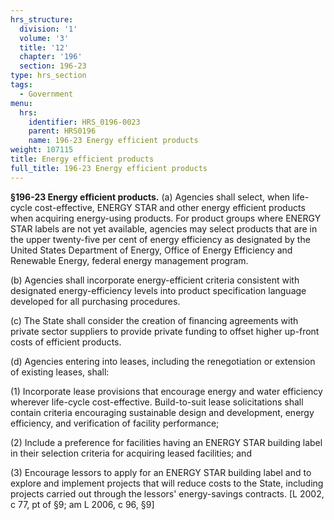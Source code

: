 ```yaml
---
hrs_structure:
  division: '1'
  volume: '3'
  title: '12'
  chapter: '196'
  section: 196-23
type: hrs_section
tags:
  - Government
menu:
  hrs:
    identifier: HRS_0196-0023
    parent: HRS0196
    name: 196-23 Energy efficient products
weight: 107115
title: Energy efficient products
full_title: 196-23 Energy efficient products
---
```

**§196-23 Energy efficient products.** (a) Agencies shall select, when life-cycle cost-effective, ENERGY STAR and other energy efficient products when acquiring energy-using products. For product groups where ENERGY STAR labels are not yet available, agencies may select products that are in the upper twenty-five per cent of energy efficiency as designated by the United States Department of Energy, Office of Energy Efficiency and Renewable Energy, federal energy management program.

(b) Agencies shall incorporate energy-efficient criteria consistent with designated energy-efficiency levels into product specification language developed for all purchasing procedures.

(c) The State shall consider the creation of financing agreements with private sector suppliers to provide private funding to offset higher up-front costs of efficient products.

(d) Agencies entering into leases, including the renegotiation or extension of existing leases, shall:

(1) Incorporate lease provisions that encourage energy and water efficiency wherever life-cycle cost-effective. Build-to-suit lease solicitations shall contain criteria encouraging sustainable design and development, energy efficiency, and verification of facility performance;

(2) Include a preference for facilities having an ENERGY STAR building label in their selection criteria for acquiring leased facilities; and

(3) Encourage lessors to apply for an ENERGY STAR building label and to explore and implement projects that will reduce costs to the State, including projects carried out through the lessors' energy-savings contracts. [L 2002, c 77, pt of §9; am L 2006, c 96, §9]